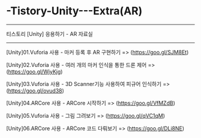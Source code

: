 # -Tistory-Unity---Extra(AR)

-----------------------------------

티스토리 [Unity] 응용하기 - AR 자료실

-----------------------------------

[Unity]01.Vuforia 사용 - 마커 등록 후 AR 구현하기 => (https://goo.gl/SJM8Et)

[Unity]02.Vuforia 사용 - 여러 개의 마커 인식을 통한 드론 제어 => (https://goo.gl/WjyKjg)

[Unity]03.Vuforia 사용 - 3D Scanner기능 사용하여 피규어 인식하기 => (https://goo.gl/ovud38)

[Unity]04.ARCore 사용 - ARCore 시작하기 => (https://goo.gl/VfMZdB)

[Unity]05.Vuforia 사용 - 그림 그려보기 => (https://goo.gl/qVC1qM)

[Unity]06.ARCore 사용 - ARCore 코드 다뤄보기 => (https://goo.gl/DLi8NE)
